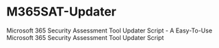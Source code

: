 # M365SAT-Updater
Microsoft 365 Security Assessment Tool Updater Script - A Easy-To-Use Microsoft 365 Security Assessment Tool Updater Script
